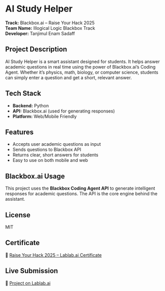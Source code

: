 # AI Study Helper 

**Track:** Blackbox.ai – Raise Your Hack 2025  
**Team Name:** Illogical Logic Blackbox Track  
**Developer:** Tanjimul Enam Sadaff

## Project Description

AI Study Helper is a smart assistant designed for students. It helps answer academic questions in real time using the power of Blackbox.ai’s Coding Agent. Whether it’s physics, math, biology, or computer science, students can simply enter a question and get a short, relevant answer.

## Tech Stack
- **Backend:** Python
- **API:** Blackbox.ai (used for generating responses)
- **Platform:** Web/Mobile Friendly

## Features
- Accepts user academic questions as input
- Sends questions to Blackbox API
- Returns clear, short answers for students
- Easy to use on both mobile and web

## Blackbox.ai Usage
This project uses the **Blackbox Coding Agent API** to generate intelligent responses for academic questions. The API is the core engine behind the assistant.

## License
MIT
## Certificate
🏅 [Raise Your Hack 2025 – Lablab.ai Certificate](https://lablab.ai/u/@Sadaff/cmcvza72n009c8m0s91ummzh5)

## Live Submission
🔗 [Project on Lablab.ai](https://lablab.ai/event/raise-your-hack/illogical-logic-blackbox-track/helpme-blackbox-api)
